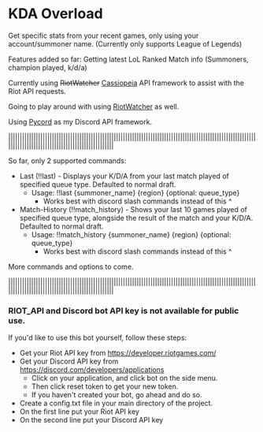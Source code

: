 # KDA Overload
Get specific stats from your recent games, only using your account/summoner name. (Currently only supports League of Legends)

Features added so far: Getting latest LoL Ranked Match info (Summoners, champion played, k/d/a)

Currently using ~~RiotWatcher~~ [Cassiopeia](https://github.com/meraki-analytics/cassiopeia) API framework to assist with the Riot API requests.

Going to play around with using [RiotWatcher](https://github.com/pseudonym117/Riot-Watcher) as well.

Using [Pycord](https://github.com/Pycord-Development/pycord) as my Discord API framework.

||||||||||||||||||||||||||||||||||||||||||||||||||||||||||||||||||||||||||||||||||||||||||||||||||||||||||||||||||||||||||||||||||||||||||||||||||||||||||

So far, only 2 supported commands:

- Last (!!last) - Displays your K/D/A from your last match played of specified queue type. Defaulted to normal draft.
  - Usage: !!last {summoner_name} {region} {optional: queue_type}
    - Works best with discord slash commands instead of this ^
- Match-History (!!match_history) - Shows your last 10 games played of specified queue type, alongside the result of the match and your K/D/A. Defaulted to normal draft.
  - Usage: !!match_history {summoner_name} {region} {optional: queue_type}
    - Works best with discord slash commands instead of this ^
    
More commands and options to come.

||||||||||||||||||||||||||||||||||||||||||||||||||||||||||||||||||||||||||||||||||||||||||||||||||||||||||||||||||||||||||||||||||||||||||||||||||||||||||


### RIOT_API and Discord bot API key is not available for public use.

If you'd like to use this bot yourself, follow these steps:

- Get your Riot API key from https://developer.riotgames.com/
- Get your Discord API key from https://discord.com/developers/applications
  - Click on your application, and click bot on the side menu. 
  - Then click reset token to get your new token.
  - If you haven't created your bot, go ahead and do so.
- Create a config.txt file in your main directory of the project. 
- On the first line put your Riot API key
- On the second line put your Discord API key
